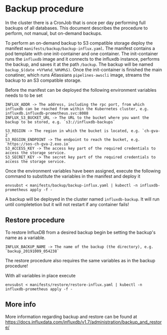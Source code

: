 # Backup procedure

In the cluster there is a CronJob that is once per day performing full backups of all databases.
This document describes the procedure to perform, not manual, but on-demand backups.

To perform an on-demand backup to S3 compatible storage deploy the manifest `manifests/backup/backup-influx.yaml`.
The manifest contains a pod template with one init-container and one container.
The init-container runs the `influxdb` image and it connects to the influxdb instance, performs the backup, and saves it at the path `/backup`.
The backup will be named `backup_$(date +%Y%m%d_%H%M%S)`.
Once the init-container is finished the main conatiner, which runs Atlassians `pipelines-awscli` image, streams the backup to an S3 compatible storage.

Before the manifest can be deployed the following environment variables needs to to be set

    INFLUX_ADDR -> The address, including the rpc port, from which influxdb can be reached from within the Kubernetes cluster, e.g. influxdb.influxdb-prometheus.svc:8088
    INFLUX_S3_BUCKET_URL -> The URL to the bucket where you want the backup to be stored, e.g. `s3://influxdb-backups` 

    S3_REGION -> The region in which the bucket is located, e.g. `ch-gva-2`
    S3_REGION_ENDPOINT -> The endpoint to reach the bucket, e.g. `https://sos-ch-gva-2.exo.io`
    S3_ACCESS_KEY -> The access key part of the required credentials to access the storage service.
    S3_SECRET_KEY -> The secret key part of the required credentials to access the storage service.

Once the environment variables have been assigned, execute the following command to substitute the variables in the manifest and deploy it

    envsubst < manifests/backup/backup-influx.yaml | kubectl -n influxdb-prometheus apply -f -

A backup will be deployed in the cluster named `influxdb-backup`. It will run until completetion but it will not restart if any container fails!


## Restore procedure

To restore InfluxDB from a desired backup begin be setting the backup's name as a variable.

    INFLUX_BACKUP_NAME -> The name of the backup (the directory), e.g. `backup_20191009_054238`

The restore procedure also requires the same variables as in the backup procedure!

With all variables in place execute

    envsubst < manifests/restore/restore-influx.yaml | kubectl -n influxdb-prometheus apply -f -

## More info

More information regarding backup and restore can be found at <https://docs.influxdata.com/influxdb/v1.7/administration/backup_and_restore/>